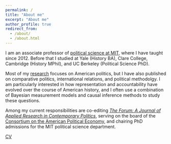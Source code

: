 ```yaml
---
permalink: /
title: "About me"
excerpt: "About me"
author_profile: true
redirect_from: 
  - /about/
  - /about.html
---
```


I am an associate professor of [political science at MIT](https://polisci.mit.edu), where I have taught since 2012. Before that I studied at Yale (History BA), Clare College, Cambridge (History MPhil), and UC Berkeley (Political Science PhD).

Most of my [research](https://devincaughey.github.io/research/) focuses on American politics, but I have also published on comparative politics, international relations, and political methodolgy. I am particularly interested in how representation and accountability have evolved over the course of American history, and I often use a combination of Bayesian measurement models and causal inference methods to study these questions.

Among my current responsibilities are co-editing [*The Forum: A Journal of Applied Research in Contemporary Politics*](https://www.degruyter.com/journal/key/for/html), serving on the board of the [Consortium on the American Political Economy](https://www.americanpoliticaleconomy.org), and chairing PhD admissions for the MIT political science department.

[CV](https://www.dropbox.com/s/n7g8eo7dnvba74o/DevinCaugheyCV.pdf?dl=1)
